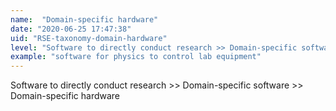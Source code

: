 ```yaml
---
name:  "Domain-specific hardware"
date: "2020-06-25 17:47:38"
uid: "RSE-taxonomy-domain-hardware"
level: "Software to directly conduct research >> Domain-specific software >> Domain-specific hardware"
example: "software for physics to control lab equipment" 
---
```


Software to directly conduct research >> Domain-specific software >> Domain-specific hardware